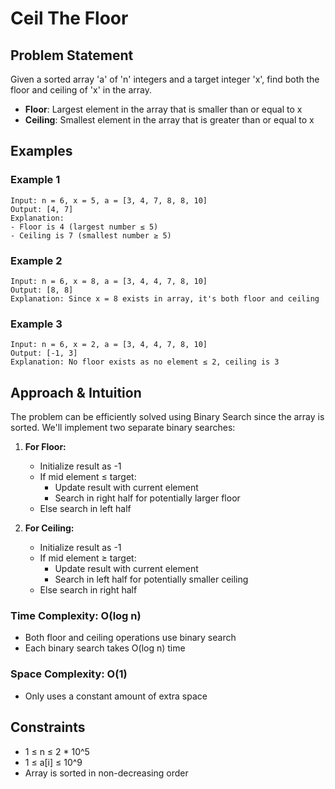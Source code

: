 # Ceil The Floor
## Problem Statement

Given a sorted array 'a' of 'n' integers and a target integer 'x', find both the floor and ceiling of 'x' in the array.

- **Floor**: Largest element in the array that is smaller than or equal to x
- **Ceiling**: Smallest element in the array that is greater than or equal to x

## Examples

### Example 1
```
Input: n = 6, x = 5, a = [3, 4, 7, 8, 8, 10]
Output: [4, 7]
Explanation: 
- Floor is 4 (largest number ≤ 5)
- Ceiling is 7 (smallest number ≥ 5)
```

### Example 2
```
Input: n = 6, x = 8, a = [3, 4, 4, 7, 8, 10]
Output: [8, 8]
Explanation: Since x = 8 exists in array, it's both floor and ceiling
```

### Example 3
```
Input: n = 6, x = 2, a = [3, 4, 4, 7, 8, 10]
Output: [-1, 3]
Explanation: No floor exists as no element ≤ 2, ceiling is 3
```

## Approach & Intuition

The problem can be efficiently solved using Binary Search since the array is sorted. We'll implement two separate binary searches:

1. **For Floor:**
   - Initialize result as -1
   - If mid element ≤ target:
     - Update result with current element
     - Search in right half for potentially larger floor
   - Else search in left half

2. **For Ceiling:**
   - Initialize result as -1
   - If mid element ≥ target:
     - Update result with current element
     - Search in left half for potentially smaller ceiling
   - Else search in right half

### Time Complexity: O(log n)
- Both floor and ceiling operations use binary search
- Each binary search takes O(log n) time

### Space Complexity: O(1)
- Only uses a constant amount of extra space

## Constraints
- 1 ≤ n ≤ 2 * 10^5
- 1 ≤ a[i] ≤ 10^9
- Array is sorted in non-decreasing order
